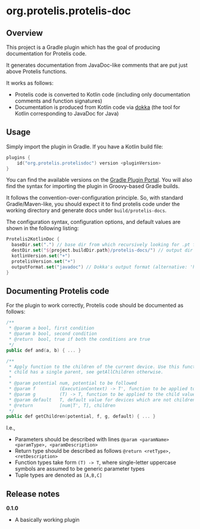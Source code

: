 # org.protelis.protelis-doc

## Overview

This project is a Gradle plugin which has the goal of producing documentation for Protelis code.

It generates documentation from JavaDoc-like comments that are put just above Protelis functions.

It works as follows:

- Protelis code is converted to Kotlin code (including only documentation comments and function signatures)
- Documentation is produced from Kotlin code via [dokka](https://github.com/Kotlin/dokka) (the tool for Kotlin corresponding to JavaDoc for Java)

## Usage

Simply import the plugin in Gradle. If you have a Kotlin build file:

```kotlin
plugins {
    id("org.protelis.protelisdoc") version <pluginVersion>
}
```

You can find the available versions on the [Gradle Plugin Portal](https://plugins.gradle.org/plugin/org.protelis.protelisdoc).
You will also find the syntax for importing the plugin in Groovy-based Gradle builds.

It follows the convention-over-configuration principle. So, with standard Gradle/Maven-like, you should expect it to find protelis code under the working directory and generate docs under `build/protelis-docs`.

The configuration syntax, configuration options, and default values are shown in the following listing:

```kotlin
Protelis2KotlinDoc {
  baseDir.set(".") // base dir from which recursively looking for .pt files
  destDir.set("${project.buildDir.path}/protelis-docs/") // output dir for docs
  kotlinVersion.set("+")
  protelisVersion.set("+")
  outputFormat.set("javadoc") // Dokka's output format (alternative: 'html')
}
```

## Documenting Protelis code

For the plugin to work correctly, Protelis code should be documented as follows:

```kotlin
/**
 * @param a bool, first condition
 * @param b bool, second condition
 * @return  bool, true if both the conditions are true
 */
public def and(a, b) { ... }

/**
 * Apply function to the children of the current device. Use this function if every
 * child has a single parent, see getAllChildren otherwise.
 *
 * @param potential num, potential to be followed
 * @param f         (ExecutionContext) -> T', function to be applied to the child
 * @param g         (T) -> T, function to be applied to the child value
 * @param default   T, default value for devices which are not children
 * @return          [num|T', T], children
 */
public def getChildren(potential, f, g, default) { ... }
```

I.e.,

* Parameters should be described with lines `@param <paramName> <paramType>, <paramDescription>`
* Return type should be described as follows `@return <retType>, <retDescription>`
* Function types take form `(T) -> T`, where single-letter uppercase symbols are assumed to be generic parameter types
* Tuple types are denoted as `[A,B,C]`


## Release notes

**0.1.0**

- A basically working plugin
